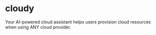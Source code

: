 # cloudy
Your AI-powered cloud assistant helps users provision cloud resources when using ANY cloud provider.
